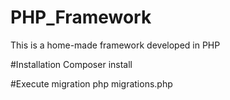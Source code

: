# PHP_Framework
This is a home-made framework developed in PHP

#Installation
Composer install

#Execute migration
php migrations.php
